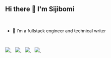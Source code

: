 ## Hi there 👋 I'm Sijibomi

</br>

- 🌱 I’m a fullstack engineer and technical writer

<br />

<p align='left'>
<!-- <a href="https://wa.me/2348161846658?text=Hello Abdulfatai" target="_blank">
  <img src="https://img.shields.io/badge/WHATSAPP-%2325D366.svg?&style=for-the-badge&logo=whatsapp&logoColor=white" />
</a>&nbsp;&nbsp; -->
<a href="https://twitter.com/sijibomi_" target="_blank">
  <img src="https://img.shields.io/badge/twitter-%231DA1F2.svg?&style=for-the-badge&logo=twitter&logoColor=white" />
</a>&nbsp;&nbsp;
<a href="https://www.linkedin.com/in/sijibomi-ajayi/" target="_blank">
  <img src="https://img.shields.io/badge/linkedin-%230077B5.svg?&style=for-the-badge&logo=linkedin&logoColor=white" />
</a>&nbsp;&nbsp;
<a href="mailto:sijibomiajayi@outlook.com target="_blank">
  <img src="https://img.shields.io/badge/email me-%23D14836.svg?&style=for-the-badge&logo=gmail&logoColor=white" />
</a>&nbsp;&nbsp;
<a href="https://sijibomi.hashnode.dev/ target="_blank">
  <img src="https://img.shields.io/badge/Blog-%23D14836.svg?&style=for-the-badge&logo=hashnode&color=blue" />
</a>&nbsp;&nbsp;

</p>

<br />


